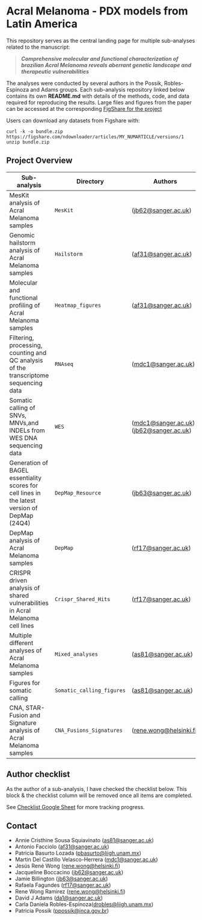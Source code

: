 # Acral Melanoma - PDX models from Latin America

This repository serves as the central landing page for multiple sub-analyses related to the manuscript:

> **_Comprehensive molecular and functional characterization of brazilian Acral Melanoma reveals aberrant genetic landscape and therapeutic vulnerabilities_**

The analyses were conducted by several authors in the Possik, Robles-Espinoza and Adams groups. Each sub-analysis repository linked below contains its own **README.md** with details of the methods, code, and data required for reproducing the results. Large files and figures from the paper can be accessed at the corresponding [FigShare for the project]()

Users can download any datasets from Figshare with: 
```
curl -k -o bundle.zip https://figshare.com/ndownloader/articles/MY_NUMARTICLE/versions/1
unzip bundle.zip
```

## Project Overview

| Sub-analysis | Directory | Authors | GitHub | Zenodo | Checklist? |
|--------------|-----------|---------|--------|---------|------------|
| MesKit analysis of Acral Melanoma samples | `MesKit` | (<jb62@sanger.ac.uk>) | [![GitHub](https://img.shields.io/badge/github-%23121011.svg?logo=github&logoColor=white)](https://github.com/team113sanger/Acral_Melanoma_PDX_models_LatAm_MesKit) | [Zenodo DOI Badge](#) | ❌ |
| Genomic hailstorm analysis of Acral Melanoma samples | `Hailstorm` | (<af31@sanger.ac.uk>) | [![GitHub](https://img.shields.io/badge/github-%23121011.svg?logo=github&logoColor=white)](https://github.com/team113sanger/Acral_Melanoma_PDX_models_LatAm_Hailstorm) | [Zenodo DOI Badge](#) | ❌ |
| Molecular and functional profiling of Acral Melanoma samples | `Heatmap_figures` | (<af31@sanger.ac.uk>) | [![GitHub](https://img.shields.io/badge/github-%23121011.svg?logo=github&logoColor=white)](https://github.com/team113sanger/Acral_Melanoma_PDX_models_LatAm_Heatmap_Figures) | [Zenodo DOI Badge](#) | ❌ |
| Filtering, processing, counting and QC analysis of the transcriptome sequencing data | `RNAseq` | (<mdc1@sanger.ac.uk>) | [![GitHub](https://img.shields.io/badge/github-%23121011.svg?logo=github&logoColor=white)](https://github.com/team113sanger/Acral_Melanoma_PDX_models_LatAm_RNAseq) | [Zenodo DOI Badge](#) | ❌ |
| Somatic calling of SNVs, MNVs,and INDELs from WES DNA sequencing data | `WES` | (<mdc1@sanger.ac.uk>)<br>(<jb62@sanger.ac.uk>) | [![GitHub](https://img.shields.io/badge/github-%23121011.svg?logo=github&logoColor=white)](https://github.com/team113sanger/Acral_Melanoma_PDX_models_LatAm_WES) | [Zenodo DOI Badge](#) | ❌ |
| Generation of BAGEL essentiality scores for cell lines in the latest version of DepMap (24Q4) | `DepMap_Resource` | (<jb63@sanger.ac.uk>) | [![GitHub](https://img.shields.io/badge/github-%23121011.svg?logo=github&logoColor=white)](https://github.com/team113sanger/acral_melanoma_depmap_pancaner_resource) | [Zenodo DOI Badge](#) | ❌ |
| DepMap analysis of Acral Melanoma samples | `DepMap` | (<rf17@sanger.ac.uk>) | [![GitHub](https://img.shields.io/badge/github-%23121011.svg?logo=github&logoColor=white)](https://github.com/team113sanger/Acral_Melanoma_PDX_models_LatAm_DepMap) | [Zenodo DOI Badge](#) | ❌ |
| CRISPR driven analysis of shared vulnerabilities in Acral Melanoma cell lines | `Crispr_Shared_Hits` | (<rf17@sanger.ac.uk>) | [![GitHub](https://img.shields.io/badge/github-%23121011.svg?logo=github&logoColor=white)](https://github.com/team113sanger/Acral_Melanoma_PDX_models_LatAm_Crispr_Shared_Hits) | [Zenodo DOI Badge](#) | ❌ |
| Multiple different analyses of Acral Melanoma samples | `Mixed_analyses` | (<as81@sanger.ac.uk>) | [![GitHub](https://img.shields.io/badge/github-%23121011.svg?logo=github&logoColor=white)](https://github.com/team113sanger/Acral_Melanoma_PDX_mixed_analyses) | [Zenodo DOI Badge](#) | ❌ |
| Figures for somatic calling | `Somatic_calling_figures` | (<as81@sanger.ac.uk>) | [![GitHub](https://img.shields.io/badge/github-%23121011.svg?logo=github&logoColor=white)](https://github.com/team113sanger/Acral_Melanoma_Somatic_Calling_Figures) | [Zenodo DOI Badge](#) | ❌ |
| CNA, STAR-Fusion and Signature analysis of Acral Melanoma samples | `CNA_Fusions_Signatures` | (<rene.wong@helsinki.fi>) | [![GitHub](https://img.shields.io/badge/github-%23121011.svg?logo=github&logoColor=white)](https://github.com/JReneWong/AcralMelanoma_CNVs-FusionTranscripts-MutSigns) | [Zenodo DOI Badge](#) | ❌ |

## Author checklist
As the author of a sub-analysis, I have checked the checklist below. This block & the checklist column will be removed once all items are completed.

See [Checklist Google Sheet](https://docs.google.com/spreadsheets/d/1UMCJjRy7vWmuTq3qGdkLeqAc6xG7Co7YrJq9wKTADXU/edit?gid=0#gid=0) for more tracking progress.


## Contact 
- Annie Cristhine Sousa Squiavinato (<as81@sanger.ac.uk>)
- Antonio Facciolo (<af31@sanger.ac.uk>)
- Patricia Basurto Lozada (<pbasurto@liigh.unam.mx>)
- Martin Del Castillo Velasco-Herrera (<mdc1@sanger.ac.uk>)
- Jesús René Wong (<rene.wong@helsinki.fi>)
- Jacqueline Boccacino (<jb62@sanger.ac.uk>)
- Jamie Billington (<jb63@sanger.ac.uk>)
- Rafaela Fagundes (<rf17@sanger.ac.uk>)
- Rene Wong Ramirez (<rene.wong@helsinki.fi>)
- David J Adams (<da1@sanger.ac.uk>)
- Carla Daniela Robles-Espinoza(<drobles@liigh.unam.mx>)
- Patricia Possik (<ppossik@inca.gov.br>)
